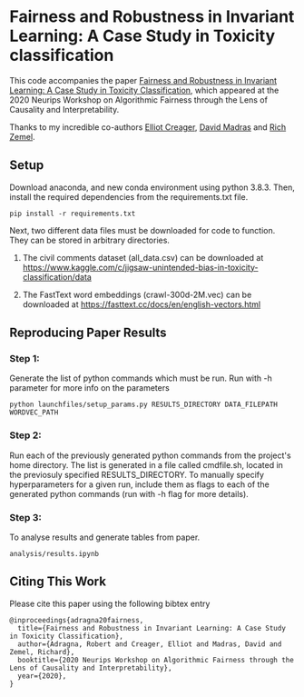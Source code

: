 # Fairness and Robustness in Invariant Learning: A Case Study in Toxicity classification

This code accompanies the paper [Fairness and Robustness in Invariant Learning: A Case Study in Toxicity Classification](https://arxiv.org/abs/2011.06485), which appeared at the 2020 Neurips Workshop on Algorithmic Fairness through the Lens of Causality and Interpretability. 

Thanks to my incredible co-authors [Elliot Creager](https://github.com/ecreager/), [David Madras](https://github.com/dmadras) and [Rich Zemel](https://www.cs.toronto.edu/~zemel/inquiry/home.php). 

## Setup 
Download anaconda, and new conda environment using python 3.8.3. Then, install the required dependencies from the requirements.txt file. 
```
pip install -r requirements.txt
``` 

Next, two different data files must be downloaded for code to function. They can be stored in arbitrary directories.  

1. The civil comments dataset (all_data.csv) can be downloaded at https://www.kaggle.com/c/jigsaw-unintended-bias-in-toxicity-classification/data

2. The FastText word embeddings (crawl-300d-2M.vec) can be downloaded at https://fasttext.cc/docs/en/english-vectors.html


## Reproducing Paper Results 

### Step 1: 
Generate the list of python commands which must be run. Run with -h parameter for more info on the parameters 
```
python launchfiles/setup_params.py RESULTS_DIRECTORY DATA_FILEPATH WORDVEC_PATH
```

### Step 2: 
Run each of the previously generated python commands from the project's home directory. The list is generated in a file called cmdfile.sh, located in the previosuly specified RESULTS_DIRECTORY. To manually specify hyperparameters for a given run, include them as flags to each of the generated python commands (run with -h flag for more details).

### Step 3:
To analyse results and generate tables from paper. 
```
analysis/results.ipynb 
```

## Citing This Work 
Please cite this paper using the following bibtex entry 
```
@inproceedings{adragna20fairness,
  title={Fairness and Robustness in Invariant Learning: A Case Study in Toxicity Classification},
  author={Adragna, Robert and Creager, Elliot and Madras, David and Zemel, Richard},
  booktitle={2020 Neurips Workshop on Algorithmic Fairness through the Lens of Causality and Interpretability},
  year={2020},
}
```
